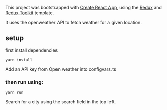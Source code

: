This project was bootstrapped with [Create React App](https://github.com/facebook/create-react-app), using the [Redux](https://redux.js.org/) and [Redux Toolkit](https://redux-toolkit.js.org/) template.

It uses the openweather API to fetch weather for a given location.

## setup

first install dependencies

`yarn install`

Add an API key from Open weather into configvars.ts

### then run using:

`yarn run`

Search for a city using the search field in the top left.
